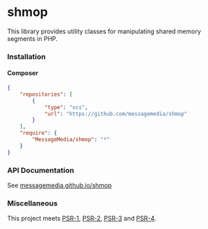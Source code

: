 # shmop

This library provides utility classes for manipulating shared memory segments in PHP.

### Installation

#### Composer

```json
{
    "repositories": [
        {
            "type": "vcs",
            "url": "https://github.com/messagemedia/shmop"
        }
    ],
    "require": {
        "MessageMedia/shmop": "*"
    }
}
```

### API Documentation

See [messagemedia.github.io/shmop](https://messagemedia.github.io/shmop)

### Miscellaneous

This project meets [PSR-1], [PSR-2], [PSR-3] and [PSR-4].

[PSR-1]: http://www.php-fig.org/psr/psr-1/ "PSR-1: Basic Coding Standard"
[PSR-2]: http://www.php-fig.org/psr/psr-2/ "PSR-2: Coding Style Guide"
[PSR-3]: http://www.php-fig.org/psr/psr-3/ "PSR-3: Logger Interface"
[PSR-4]: http://www.php-fig.org/psr/psr-4/ "PSR-4: Autoloader"
